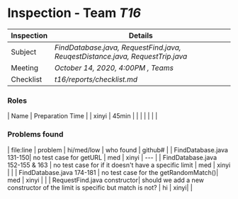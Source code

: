 # Inspection - Team *T16* 
 
| Inspection | Details |
| ----- | ----- |
| Subject | *FindDatabase.java, RequestFind.java, ReuqestDistance.java, RequestTrip.java* |
| Meeting | *October 14, 2020, 4:00PM , Teams* |
| Checklist | *t16/reports/checklist.md* |

### Roles

| Name | Preparation Time |
| xinyi | 45min |
|  |  |
|  |  |

### Problems found

| file:line | problem | hi/med/low | who found | github#  |
| FindDatabase.java 131-150| no test case for getURL  | med | xinyi | --- |
| FindDatabase.java 152-155 & 163 | no test case for if it doesn't have a specific limit | med | xinyi | |
| FindDatabase.java 174-181 | no test case for the getRandomMatch()| med | xinyi | |
| RequestFind.java constructor| should we add a new constructor of the limit is specific but match is not? | hi | xinyi| |
